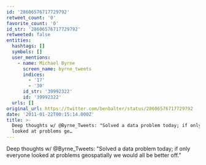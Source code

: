 ```yaml
---
id: '28606576717729792'
retweet_count: '0'
favorite_count: '0'
id_str: '28606576717729792'
retweeted: false
entities:
  hashtags: []
  symbols: []
  user_mentions:
    - name: Michael Byrne
      screen_name: byrne_tweets
      indices:
        - '17'
        - '30'
      id_str: '39992322'
      id: '39992322'
  urls: []
original_url: https://twitter.com/benbalter/status/28606576717729792
date: '2011-01-22T00:15:14.000Z'
title: >-
  Deep thoughts w/ @Byrne_Tweets: "Solved a data problem today; if only everyone
  looked at problems ge…
---
```


Deep thoughts w/ @Byrne_Tweets: "Solved a data problem today; if only everyone looked at problems geospatially we would all be better off.”